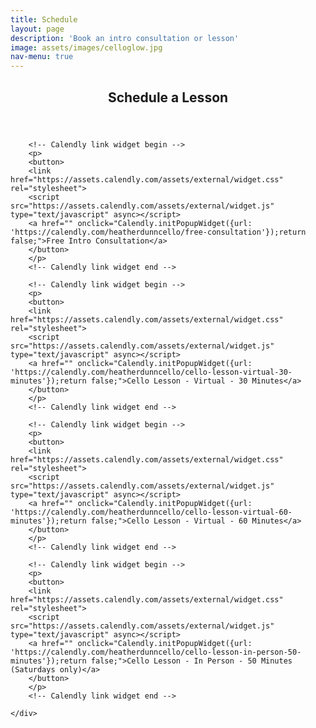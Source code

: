```yaml
---
title: Schedule
layout: page
description: 'Book an intro consultation or lesson'
image: assets/images/celloglow.jpg
nav-menu: true
---
```


<!-- Main -->
<div id="main">

<!-- One -->
<section id="one">
	<div class="inner">
		<header class="major">
			<h2>Schedule a Lesson</h2>
		</header>

		<!-- Calendly link widget begin -->
        <p>
        <button>
        <link href="https://assets.calendly.com/assets/external/widget.css" rel="stylesheet">
        <script src="https://assets.calendly.com/assets/external/widget.js" type="text/javascript" async></script>
        <a href="" onclick="Calendly.initPopupWidget({url: 'https://calendly.com/heatherdunncello/free-consultation'});return false;">Free Intro Consultation</a>
        </button>
        </p>
        <!-- Calendly link widget end -->

        <!-- Calendly link widget begin -->
        <p>
        <button>
        <link href="https://assets.calendly.com/assets/external/widget.css" rel="stylesheet">
        <script src="https://assets.calendly.com/assets/external/widget.js" type="text/javascript" async></script>
        <a href="" onclick="Calendly.initPopupWidget({url: 'https://calendly.com/heatherdunncello/cello-lesson-virtual-30-minutes'});return false;">Cello Lesson - Virtual - 30 Minutes</a>
        </button>
        </p>
        <!-- Calendly link widget end -->

        <!-- Calendly link widget begin -->
        <p>
        <button>
        <link href="https://assets.calendly.com/assets/external/widget.css" rel="stylesheet">
        <script src="https://assets.calendly.com/assets/external/widget.js" type="text/javascript" async></script>
        <a href="" onclick="Calendly.initPopupWidget({url: 'https://calendly.com/heatherdunncello/cello-lesson-virtual-60-minutes'});return false;">Cello Lesson - Virtual - 60 Minutes</a>
        </button>
        </p>
        <!-- Calendly link widget end -->

        <!-- Calendly link widget begin -->
        <p>
        <button>
        <link href="https://assets.calendly.com/assets/external/widget.css" rel="stylesheet">
        <script src="https://assets.calendly.com/assets/external/widget.js" type="text/javascript" async></script>
        <a href="" onclick="Calendly.initPopupWidget({url: 'https://calendly.com/heatherdunncello/cello-lesson-in-person-50-minutes'});return false;">Cello Lesson - In Person - 50 Minutes (Saturdays only)</a>
        </button>
        </p>
        <!-- Calendly link widget end -->

	</div>
</section>

</div>